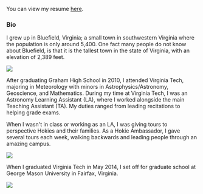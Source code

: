 <!-- # Welcome to Patrick's Personal Page! -->

You can view my resume [here](https://drive.google.com/open?id=1xeDjDcWZdl7icBe7vQO8sNOYF5qeo_5g).

### Bio

I grew up in Bluefield, Virginia; a small town in southwestern Virginia where the population is only around 5,400. One fact many people do not know about Bluefield, is that it is the tallest town in the state of Virginia, with an elevation of 2,389 feet. 

<img src = "http://www.grubbphoto.com/Images/Fog/Fog%20Print.jpg" > <br />
<!-- <small> This is an image of fog rolling over the East River Mountains in the town of Bluefield. </small>
<small> Source: (http://www.grubbphoto.com/Fog.html) </small> -->

After graduating Graham High School in 2010, I attended Virginia Tech, majoring in Meteorology with minors in Astrophysics/Astronomy, Geoscience, and Mathematics. During my time at Virginia Tech, I was an Astronomy Learning Assistant (LA), where I worked alongside the main Teaching Assistant (TA). My duties ranged from leading recitations to helping grade exams. 

When I wasn't in class or working as an LA, I was giving tours to perspective Hokies and their families. As a Hokie Ambassador, I gave several tours each week, walking backwards and leading people through an amazing campus. 

<img src = "https://vt.edu/content/dam/vt_edu/admissions/images/tour/galleries/burruss/burruss1.jpg.transform/xl-medium/image.jpg">
<!-- source: https://vt.edu/admissions/undergraduate/visit/phototour.html -->

When I graduated Virginia Tech in May 2014, I set off for graduate school at George Mason University in Fairfax, Virginia. 

<img src = "https://s3-us-west-2.amazonaws.com/asset.plexuss.com/college/overview_images/4115_george-mason-university_01.jpg">

<!--
############ THIS IS ALL PRE-CONSTRUCTED GUIDE TEXT ############

```markdown 
Syntax highlighted code block

# Header 1
## Header 2
### Header 3

- Bulleted
- List

1. Numbered
2. List

**Bold** and _Italic_ and `Code` text

[Link](url) and ![Image](src) 
```

For more details see [GitHub Flavored Markdown](https://guides.github.com/features/mastering-markdown/).

### Jekyll Themes

Your Pages site will use the layout and styles from the Jekyll theme you have selected in your [repository settings](https://github.com/pstatonvt/pstatonvt.github.io/settings). The name of this theme is saved in the Jekyll `_config.yml` configuration file.

### Support or Contact

Having trouble with Pages? Check out our [documentation](https://help.github.com/categories/github-pages-basics/) or [contact support](https://github.com/contact) and we’ll help you sort it out.

############ THIS IS ALL PRE-CONSTRUCTED GUIDE TEXT ############
-->


